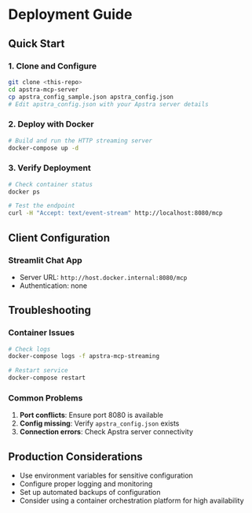 # Deployment Guide

## Quick Start

### 1. Clone and Configure
```bash
git clone <this-repo>
cd apstra-mcp-server
cp apstra_config_sample.json apstra_config.json
# Edit apstra_config.json with your Apstra server details
```

### 2. Deploy with Docker
```bash
# Build and run the HTTP streaming server
docker-compose up -d
```

### 3. Verify Deployment
```bash
# Check container status
docker ps

# Test the endpoint
curl -H "Accept: text/event-stream" http://localhost:8080/mcp
```

## Client Configuration

### Streamlit Chat App
- Server URL: `http://host.docker.internal:8080/mcp`
- Authentication: none

## Troubleshooting

### Container Issues
```bash
# Check logs
docker-compose logs -f apstra-mcp-streaming

# Restart service
docker-compose restart
```

### Common Problems
1. **Port conflicts**: Ensure port 8080 is available
2. **Config missing**: Verify `apstra_config.json` exists
3. **Connection errors**: Check Apstra server connectivity

## Production Considerations

- Use environment variables for sensitive configuration
- Configure proper logging and monitoring
- Set up automated backups of configuration
- Consider using a container orchestration platform for high availability